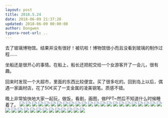 ```yaml
---
layout: post
title: 2018.5.24
date: 2018-06-09 21:37:28
updated: 2018-06-09 00:00:00
author: Dongwen
typora-root-url: ..
---
```




去了玻璃博物馆。结果并没有很好！被坑啦！博物馆很小而且没看到玻璃的制作过程……

坐船还是很开心的事情。在船上，船长还把舵交给一个女游客开了一会儿，很有趣。

回来时发现一个大超市，里面的东西比较便宜。买了很多吃的。回到岛上以后，偶遇一家画材店，花了50€买了一支金属的凌美钢笔。质感不错。

晚上非常愉快地大家一起玩，做饭，看剧，画图，做PPT~然后不知道什么时候睡着了。                                    ![](/img/in-post/p51300527.jpg)
![](/img/in-post/p51300540.jpg)
![](/img/in-post/p51300563.jpg)
![](/img/in-post/p51300573.jpg)
![](/img/in-post/p51300472.jpg)
![](/img/in-post/p51300481.jpg)
![](/img/in-post/p51300496.jpg)
![](/img/in-post/p51300511.jpg)
![](/img/in-post/p51300578.jpg)
![](/img/in-post/p51300480.jpg)
![](/img/in-post/p51300592.jpg)
![](/img/in-post/p51300584.jpg)
![](/img/in-post/p51300478.jpg)
![](/img/in-post/p51300471.jpg)
![](/img/in-post/p51300485.jpg)
![](/img/in-post/p51300482.jpg)
![](/img/in-post/p51300500.jpg)
![](/img/in-post/p51300489.jpg)
![](/img/in-post/p51300580.jpg)
![](/img/in-post/p51300501.jpg)
![](/img/in-post/p51300475.jpg)
![](/img/in-post/p51300585.jpg)
![](/img/in-post/p51300491.jpg)
![](/img/in-post/p51300479.jpg)
![](/img/in-post/p51300516.jpg)
![](/img/in-post/p51300499.jpg)
![](/img/in-post/p51300554.jpg)
![](/img/in-post/p51300537.jpg)
![](/img/in-post/p51300593.jpg)
![](/img/in-post/p51300571.jpg)
![](/img/in-post/p51300497.jpg)
![](/img/in-post/p51300484.jpg)
![](/img/in-post/p51300564.jpg)
![](/img/in-post/p51300550.jpg)
![](/img/in-post/p51300522.jpg)
![](/img/in-post/p51300510.jpg)
